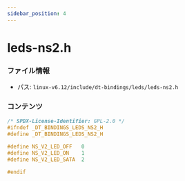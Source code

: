```yaml
---
sidebar_position: 4
---
```

# leds-ns2.h

### ファイル情報

- パス: `linux-v6.12/include/dt-bindings/leds/leds-ns2.h`

### コンテンツ

```h
/* SPDX-License-Identifier: GPL-2.0 */
#ifndef _DT_BINDINGS_LEDS_NS2_H
#define _DT_BINDINGS_LEDS_NS2_H

#define NS_V2_LED_OFF	0
#define NS_V2_LED_ON	1
#define NS_V2_LED_SATA	2

#endif

```
